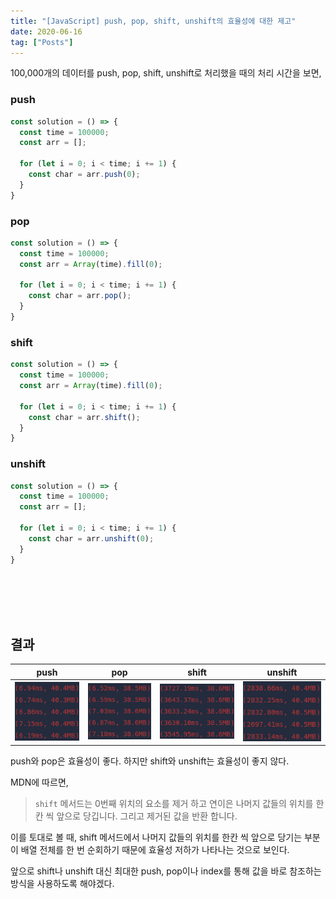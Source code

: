 ```yaml
---
title: "[JavaScript] push, pop, shift, unshift의 효율성에 대한 제고" 
date: 2020-06-16
tag: ["Posts"]
---
```


100,000개의 데이터를 push, pop, shift, unshift로 처리했을 때의 처리 시간을 보면,

### push

  ```javascript
  const solution = () => {
    const time = 100000;
    const arr = [];

    for (let i = 0; i < time; i += 1) {
      const char = arr.push(0);
    }
  }
  ```

### pop

  ```javascript
  const solution = () => {
    const time = 100000;
    const arr = Array(time).fill(0);

    for (let i = 0; i < time; i += 1) {
      const char = arr.pop();
    }
  }
  ```

### shift

  ```javascript
  const solution = () => {
    const time = 100000;
    const arr = Array(time).fill(0);

    for (let i = 0; i < time; i += 1) {
      const char = arr.shift();
    }
  }
  ```

### unshift

  ```javascript
  const solution = () => {
    const time = 100000;
    const arr = [];

    for (let i = 0; i < time; i += 1) {
      const char = arr.unshift(0);
    }
  }
  ```

<br><br><br><br>

## 결과

| push | pop | shift | unshift |
|------|-----|-------|---------|
|<img src="../images/push-pop-shift-unshift/push.png">|<img src="../images/push-pop-shift-unshift/pop.png">|<img src="../images/push-pop-shift-unshift/shift.png">|<img src="../images/push-pop-shift-unshift/unshift.png">|

push와 pop은 효율성이 좋다. 하지만 shift와 unshift는 효율성이 좋지 않다.  
  
MDN에 따르면,
> `shift` 메서드는 0번째 위치의 요소를 제거 하고 연이은 나머지 값들의 위치를 한칸 씩 앞으로 당깁니다. 그리고 제거된 값을 반환 합니다.  

이를 토대로 볼 때, shift 메서드에서 나머지 값들의 위치를 한칸 씩 앞으로 당기는 부분이 배열 전체를 한 번 순회하기 때문에 효율성 저하가 나타나는 것으로 보인다.  
  
앞으로 shift나 unshift 대신 최대한 push, pop이나 index를 통해 값을 바로 참조하는 방식을 사용하도록 해야겠다.
